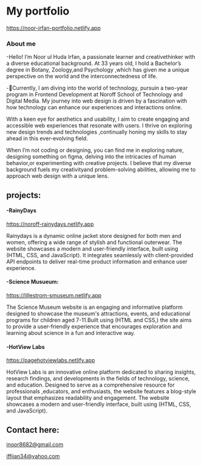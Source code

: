 

#   My portfolio

https://noor-irfan-portfolio.netlify.app

### About me

-Hello! I’m Noor ul Huda Irfan, a passionate learner and creativethinker with a diverse educational background. At 33 years old, I hold a Bachelor’s degree in Botany, Zoology,and Psychology
,which has given me a unique perspective on the world and the interconnectedness of life.

-🌱Currently, I am diving into the world of technology, pursuin a two-year program in Frontend Development at Noroff School of Technology and Digital Media. My journey into web design
is driven by a fascination with how technology can enhance our experiences and interactions online.

With a keen eye for aesthetics and usability, I aim to create engaging and accessible web experiences that resonate with users. I thrive on exploring new design trends and technologies
,continually honing my skills to stay ahead in this ever-evolving field.

When I’m not coding or designing, you can find me in exploring nature, designing something on figma, delving into the intricacies of human behavior,or experimenting with creative projects.
I believe that my diverse background fuels my creativityand problem-solving abilities, allowing me to approach web design with a unique lens.


## projects:

#### -RainyDays

https://noroff-rainydays.netlify.app

Rainydays is a dynamic online jacket store designed for both men and women, offering a wide range of stylish
and functional outerwear. The website showcases a modern and user-friendly interface, built using (HTML, CSS, and JavaScript).
It integrates seamlessly with client-provided API endpoints to deliver real-time product information and enhance user experience.

#### -Science Musueum:

https://lillestrom-smuseum.netlify.app

The Science Museum website is an engaging and informative platform designed to showcase the museum's attractions,
events, and educational programs for children aged 7-11.Built using (HTML and CSS,) the site aims to provide a user-friendly
experience that encourages exploration and learning about science in a fun and interactive way.

#### -HotView Labs

 https://pagehotviewlabs.netlify.app

 HotView Labs is an innovative online platform dedicated to sharing insights, research findings, and developments
 in the fields of technology, science, and education. Designed to serve as a comprehensive resource for professionals
 ,educators, and enthusiasts, the website features a blog-style layout that emphasizes readability and engagement.
 The website showcases a modern and user-friendly interface, built using (HTML, CSS, and JavaScript).

 ## Contact here:

 inoor8682@gmail.com
 
 iffijan34@yahoo.com
  
